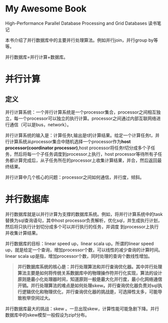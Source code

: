 # My Awesome Book

High-Performance Parallel Database Processing and Grid Databases 读书笔记



本书介绍了并行数据库中的主要并行处理算法。例如并行join，并行group by等等。



并行数据库=并行计算+数据库。



# 并行计算

## 定义

并行计算系统：一个并行计算系统是一个processor集合，processor之间相互独立，每一个processor可以独立的执行计算。processor之间通过内部互联网络进行通信（可以是bus，network）。  



并行计算系统的输入是：计算任务t,输出是t的计算结果。给定一个计算任务t，并行计算系统从processor集合中随机选择一个processor作为**host processor\(coordinator processor\)**,host processor将任务t切分成多个子任务，然后将每一个子任务调度到processor上执行，host processor等待所有子任务都计算完成后，从子任务所在的processor上收集计算结果，并合，然后返回最终结果。



并行计算中几个核心的问题：processor之间如何通信，并行度，倾斜。

# 并行数据库

并行数据库就是以并行计算为支撑的数据库系统。例如，将并行计算系统中的task替换为sql查询语句，其中host processor负责解析，优化sql，并生成执行计划，然后将只执行计划切分成多个可以并行执行的任务，并调度到processor上执行并收集计算结果。



并行数据库的目标：linear speed up，linear scala up。所谓的linear speed up，就是给定一个查询，增加processor个数，可以线性的减少查询的计算时间。linear scala up是指，增加processor个数，同时处理的查询个数线性增加。



> **并行数据库系统的核心是：并行处理算法和并行查询优化器。其中并行处理算法主要是如何将传统关系数据库中的物理操作符并行化实现，算法的设计原则是最小化处理器时间，知道原则一般是最大化并行度，最小化网络通信开销。并行处理算法的难点是如何处理skew。并行查询优化器负责对sql执行逻辑优化和物理优化，并行查询优化器的挑战是，可选择性太多，可能导致枚举空间过大。**



并行数据库最大的挑战：skew。一旦出现skew，计算性能可能急剧下降。并行数据库中的skew模型一般假设为zipf分布。









